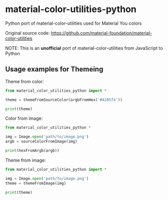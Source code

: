 # material-color-utilities-python

Python port of material-color-utilities used for Material You colors

Original source code: https://github.com/material-foundation/material-color-utilities

NOTE: This is an **unofficial** port of material-color-utilities from JavaScript to Python

## Usage examples for Themeing

Theme from color:

``` python
from material_color_utilities_python import *

theme = themeFromSourceColor(argbFromHex('#4285f4'))

print(theme)
```

Color from image:

``` python
from material_color_utilities_python *

img = Image.open('path/to/image.png')
argb = sourceColorFromImage(img)

print(hexFromArgb(argb))
```

Theme from image:

``` python
from material_color_utilities_python import *

img = Image.open('path/to/image.png')
theme = themeFromImage(img)

print(theme)
```

